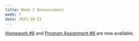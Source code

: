 ```yaml
---
title: Week 7 Announcement
week: 7
date: 2023-10-23
---
```


[Homework #6](https://basics.sjtu.edu.cn/~yangqizhe/pdf/algo2023w/homework/Algo-hw6.pdf) and [Program Assignment #6](https://leetcode.cn/problems/course-schedule-ii/) are now available. 
